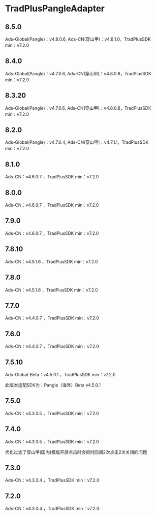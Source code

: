 # TradPlusPangleAdapter

## 8.5.0

Ads-Global(Pangle)：v4.8.0.6, Ads-CN(穿山甲)：v4.8.1.0，TradPlusSDK min：v7.2.0

## 8.4.0

Ads-Global(Pangle)：v4.7.0.6, Ads-CN(穿山甲)：v4.8.0.8，TradPlusSDK min：v7.2.0

## 8.3.20

Ads-Global(Pangle)：v4.7.0.6, Ads-CN(穿山甲)：v4.8.0.8，TradPlusSDK min：v7.2.0

## 8.2.0

Ads-Global(Pangle)：v4.7.0.4, Ads-CN(穿山甲)：v4.7.1.1，TradPlusSDK min：v7.2.0

## 8.1.0

Ads-CN：v4.6.0.7 ，TradPlusSDK min：v7.2.0

## 8.0.0

Ads-CN：v4.6.0.7 ，TradPlusSDK min：v7.2.0

## 7.9.0

Ads-CN：v4.6.0.7 ，TradPlusSDK min：v7.2.0

## 7.8.10

Ads-CN：v4.5.1.6 ，TradPlusSDK min：v7.2.0

## 7.8.0

Ads-CN：v4.5.1.6 ，TradPlusSDK min：v7.2.0

## 7.7.0

Ads-CN：v4.4.0.7 ，TradPlusSDK min：v7.2.0

## 7.6.0

Ads-CN：v4.4.0.7 ，TradPlusSDK min：v7.2.0

## 7.5.10

Ads-Global-Beta：v4.5.0.1 ，TradPlusSDK min：v7.2.0

此版本适配SDK为：Pangle（海外）Beta v4.5.0.1


## 7.5.0

Ads-CN：v4.3.0.5 ，TradPlusSDK min：v7.2.0

## 7.4.0

Ads-CN：v4.3.0.5 ，TradPlusSDK min：v7.2.0

优化过滤了穿山甲(国内)模版开屏点击时会同时回调2次点击2次关闭的问题

## 7.3.0

Ads-CN：v4.3.0.4 ，TradPlusSDK min：v7.2.0

## 7.2.0

Ads-CN：v4.3.0.4 ，TradPlusSDK min：v7.2.0